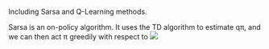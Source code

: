 Including Sarsa and Q-Learning methods.

Sarsa is an on-policy algorithm. It uses the TD algorithm to estimate qπ, and we can then act π
greedily with respect to <img src="http://chart.googleapis.com/chart?cht=tx&chl= q^{\pi}" style="border:none;">
